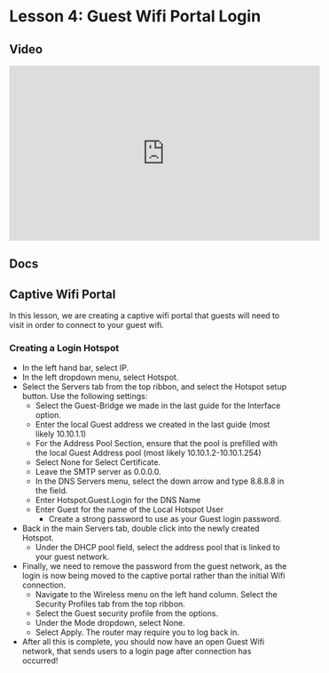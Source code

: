 # Lesson 4: Guest Wifi Portal Login
## Video
<p align="center">
<iframe width="560" height="315" src="https://www.youtube.com/embed/N859yOCmLeU" title="YouTube video player" frameborder="0" allow="accelerometer; autoplay; clipboard-write; encrypted-media; gyroscope; picture-in-picture" allowfullscreen></iframe>
</p>

## Docs

## Captive Wifi Portal
In this lesson, we are creating a captive wifi portal that guests will need to visit in order to connect to your guest wifi.  
### Creating a Login Hotspot
* In the left hand bar, select IP.
* In the left dropdown menu, select Hotspot.
* Select the Servers tab from the top ribbon, and select the Hotspot setup button. Use the following settings:
  * Select the Guest-Bridge we made in the last guide for the Interface option. 
  * Enter the local Guest address we created in the last guide (most likely 10.10.1.1)
  * For the Address Pool Section, ensure that the pool is prefilled with the local Guest Address pool (most likely 10.10.1.2-10.10.1.254)
  * Select None for Select Certificate.
  * Leave the SMTP server as 0.0.0.0.
  * In the DNS Servers menu, select the down arrow and type 8.8.8.8 in the field.
  * Enter Hotspot.Guest.Login for the DNS Name
  * Enter Guest for the name of the Local Hotspot User
    * Create a strong password to use as your Guest login password. 
* Back in the main Servers tab, double click into the newly created Hotspot. 
  * Under the DHCP pool field, select the address pool that is linked to your guest network. 
* Finally, we need to remove the password from the guest network, as the login is now being moved to the captive portal rather than the initial Wifi connection. 
  * Navigate to the Wireless menu on the left hand column. Select the Security Profiles tab from the top ribbon. 
  * Select the Guest security profile from the options. 
  * Under the Mode dropdown, select None. 
  * Select Apply. The router may require you to log back in. 
* After all this is complete, you should now have an open Guest Wifi network, that sends users to a login page after connection has occurred!
